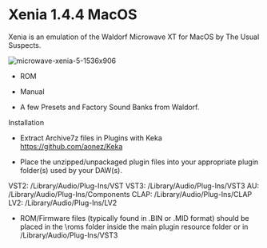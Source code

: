# Xenia 1.4.4 MacOS

Xenia is an emulation of the Waldorf Microwave XT for MacOS by The Usual Suspects.

![microwave-xenia-5-1536x906](https://github.com/user-attachments/assets/80eb4509-da18-40f5-8560-04b803f0bc7a)

- ROM

- Manual

- A few Presets and Factory Sound Banks from Waldorf.

Installation

- Extract Archive7z files in Plugins with Keka https://github.com/aonez/Keka

- Place the unzipped/unpackaged plugin files into your appropriate plugin folder(s) used by your DAW(s).

VST2:    /Library/Audio/Plug-Ins/VST
VST3:    /Library/Audio/Plug-Ins/VST3
AU:      /Library/Audio/Plug-Ins/Components
CLAP:    /Library/Audio/Plug-Ins/CLAP
LV2:     /Library/Audio/Plug-Ins/LV2

- ROM/Firmware files (typically found in .BIN or .MID format) should be placed in the \roms folder inside the main plugin resource folder or in /Library/Audio/Plug-Ins/VST3
